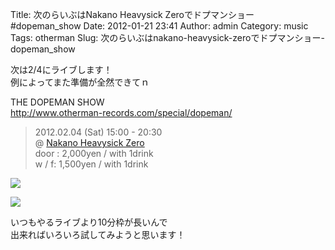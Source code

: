 Title: 次のらいぶはNakano Heavysick Zeroでドプマンショー #dopeman_show
Date: 2012-01-21 23:41
Author: admin
Category: music
Tags: otherman
Slug: 次のらいぶはnakano-heavysick-zeroでドプマンショー-dopeman_show

次は2/4にライブします！  
例によってまた準備が全然できてｎ

THE DOPEMAN SHOW  
<http://www.otherman-records.com/special/dopeman/>

> 2012.02.04 (Sat) 15:00 - 20:30  
>  @ [Nakano Heavysick Zero](http://www.heavysick.co.jp/zero/)  
>  door : 2,000yen / with 1drink  
>  w / f: 1,500yen / with 1drink

![](http://www.otherman-records.com/special/dopeman/images/flyer_omote.png)  

![](http://www.otherman-records.com/special/dopeman/images/flyer_ura.png)

いつもやるライブより10分枠が長いんで  
出来ればいろいろ試してみようと思います！
